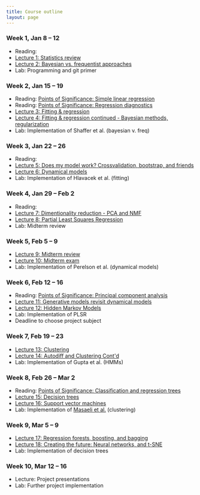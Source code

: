 ```yaml
---
title: Course outline
layout: page
---
```


### Week 1, Jan 8 – 12

- Reading: 
- [Lecture 1: Statistics review](https://bioe-ml-w18.github.io/prog-class/Wk1-Lecture1.pdf)
- [Lecture 2: Bayesian vs. frequentist approaches](https://bioe-ml-w18.github.io/prog-class/Wk1-Lecture2.pdf)
- Lab: Programming and git primer

### Week 2, Jan 15 – 19

- Reading: [Points of Significance: Simple linear regression](http://www.nature.com/nmeth/journal/v12/n11/full/nmeth.3627.html)
- Reading: [Points of Significance: Regression diagnostics](https://www.nature.com/nmeth/journal/v13/n5/abs/nmeth.3854.html)
- [Lecture 3: Fitting & regression](https://bioe-ml-w18.github.io/prog-class/Wk2-Lecture3.pdf)
- [Lecture 4: Fitting & regression continued - Bayesian methods, regularization](https://bioe-ml-w18.github.io/prog-class/Wk2-Lecture4.pdf)
- Lab: Implementation of Shaffer et al. (bayesian v. freq)

<!-- MLR? //-->
<!-- KL-divergence //-->

### Week 3, Jan 22 – 26

- Reading: 
- [Lecture 5: Does my model work? Crossvalidation, bootstrap, and friends](https://bioe-ml-w18.github.io/prog-class/Wk3-Lecture5.pdf)
- [Lecture 6: Dynamical models](https://bioe-ml-w18.github.io/prog-class/Wk3-Lecture6.pdf)
- Lab: Implementation of Hlavacek et al. (fitting)

### Week 4, Jan 29 – Feb 2

- Reading: 
- [Lecture 7: Dimentionality reduction - PCA and NMF](https://bioe-ml-w18.github.io/prog-class/Wk4-Lecture7.pdf)
- [Lecture 8: Partial Least Squares Regression](https://bioe-ml-w18.github.io/prog-class/Wk4-Lecture8.pdf)
- Lab: Midterm review

### Week 5, Feb 5 – 9

- [Lecture 9: Midterm review](https://bioe-ml-w18.github.io/prog-class/Wk5-Lecture09.pdf)
- [Lecture 10: Midterm exam](https://bioe-ml-w18.github.io/prog-class/Wk5-Lecture10.pdf)
- Lab: Implementation of Perelson et al. (dynamical models)

### Week 6, Feb 12 – 16

- Reading: [Points of Significance: Principal component analysis](https://www.nature.com/nmeth/journal/v14/n7/full/nmeth.4346.html)
- [Lecture 11: Generative models revisit dynamical models](https://bioe-ml-w18.github.io/prog-class/Wk6-Lecture11.pdf)
- [Lecture 12: Hidden Markov Models](https://bioe-ml-w18.github.io/prog-class/Wk6-Lecture12.pdf)
- Lab: Implementation of PLSR
- Deadline to choose project subject

### Week 7, Feb 19 – 23

- [Lecture 13: Clustering](https://bioe-ml-w18.github.io/prog-class/Wk7-Lecture13.pdf)
- [Lecture 14: Autodiff and Clustering Cont'd](https://bioe-ml-w18.github.io/prog-class/Wk7-Lecture14.pdf)
- Lab: Implementation of Gupta et al. (HMMs)

### Week 8, Feb 26 – Mar 2

- Reading: [Points of Significance: Classification and regression trees](https://www.nature.com/nmeth/journal/v14/n8/full/nmeth.4370.html)
- [Lecture 15: Decision trees](https://bioe-ml-w18.github.io/prog-class/Wk8-Lecture15.pdf)
- [Lecture 16: Support vector machines](https://bioe-ml-w18.github.io/prog-class/Wk8-Lecture16.pdf)
- Lab: Implementation of [Masaeli et al.](https://www.nature.com/articles/srep37863) (clustering)

### Week 9, Mar 5 – 9

- [Lecture 17: Regression forests, boosting, and bagging](https://bioe-ml-w18.github.io/prog-class/Wk9-Lecture17.pdf)
- [Lecture 18: Creating the future: Neural networks, and t-SNE](https://bioe-ml-w18.github.io/prog-class/Wk9-Lecture18.pdf)
- Lab: Implementation of decision trees

### Week 10, Mar 12 – 16

- Lecture: Project presentations
- Lab: Further project implementation
